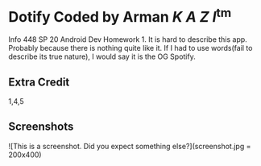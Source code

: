 # Dotify Coded by Arman *K A Z I*<sup>tm</sup>
Info 448 SP 20 Android Dev Homework 1. It is hard to describe this app.
Probably because there is nothing quite like it. If I had to use words(fail to describe its true nature), 
I would say it is the OG Spotify.

## Extra Credit
1,4,5

## Screenshots
![This is a screenshot. Did you expect something else?](screenshot.jpg = 200x400)
